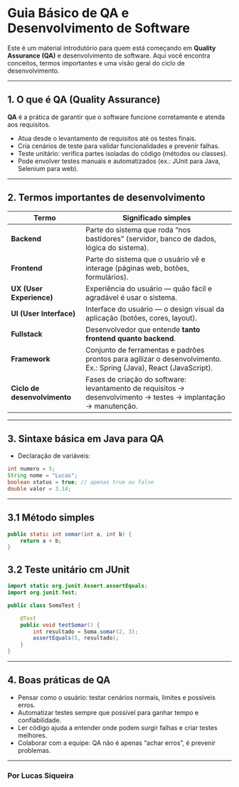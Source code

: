 # Guia Básico de QA e Desenvolvimento de Software

Este é um material introdutório para quem está começando em **Quality Assurance (QA)** e desenvolvimento de software. Aqui você encontra conceitos, termos importantes e uma visão geral do ciclo de desenvolvimento.

---

## 1. O que é QA (Quality Assurance)

**QA** é a prática de garantir que o software funcione corretamente e atenda aos requisitos.  
- Atua desde o levantamento de requisitos até os testes finais.  
- Cria cenários de teste para validar funcionalidades e prevenir falhas.  
- Teste unitário: verifica partes isoladas do código (métodos ou classes).  
- Pode envolver testes manuais e automatizados (ex.: JUnit para Java, Selenium para web).

---

## 2. Termos importantes de desenvolvimento

| Termo | Significado simples |
|-------|------------------|
| **Backend** | Parte do sistema que roda “nos bastidores” (servidor, banco de dados, lógica do sistema). |
| **Frontend** | Parte do sistema que o usuário vê e interage (páginas web, botões, formulários). |
| **UX (User Experience)** | Experiência do usuário — quão fácil e agradável é usar o sistema. |
| **UI (User Interface)** | Interface do usuário — o design visual da aplicação (botões, cores, layout). |
| **Fullstack** | Desenvolvedor que entende **tanto frontend quanto backend**. |
| **Framework** | Conjunto de ferramentas e padrões prontos para agilizar o desenvolvimento. Ex.: Spring (Java), React (JavaScript). |
| **Ciclo de desenvolvimento** | Fases de criação do software: levantamento de requisitos → desenvolvimento → testes → implantação → manutenção. |

---

## 3. Sintaxe básica em Java para QA

- Declaração de variáveis:  
```java
int numero = 5;
String nome = "Lucas";
boolean status = true; // apenas true ou false
double valor = 3.14;
```
--- 

## 3.1 Método simples

```java
public static int somar(int a, int b) {
    return a + b;
}
```
## 3.2 Teste unitário cm JUnit

```java
import static org.junit.Assert.assertEquals;
import org.junit.Test;

public class SomaTest {

    @Test
    public void testSomar() {
        int resultado = Soma.somar(2, 3);
        assertEquals(5, resultado);
    }
}
```
---

## 4. Boas práticas de QA

- Pensar como o usuário: testar cenários normais, limites e possíveis erros.
- Automatizar testes sempre que possível para ganhar tempo e confiabilidade.
- Ler código ajuda a entender onde podem surgir falhas e criar testes melhores.
- Colaborar com a equipe: QA não é apenas “achar erros”, é prevenir problemas.

---


### Por Lucas Siqueira
